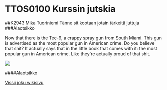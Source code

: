 # TTOS0100 Kurssin jutskia
##K2943 Mika Tuoriniemi
Tänne sit kootaan jotain tärkeitä juttuja
###Alaotsikko

Now that there is the Tec-9, a crappy spray gun from South Miami. This gun is advertised as the most popular gun in American crime. Do you believe that shit? It actually says that in the little book that comes with it: the most popular gun in American crime. Like they're actually proud of that shit.

![](https://images-na.ssl-images-amazon.com/images/M/MV5BMTQ1NTQwMTYxNl5BMl5BanBnXkFtZTYwMjA1MzY1._V1_UX214_CR0,0,214,317_AL_.jpg)

####Alaotsikko


[Vissii joku wikisivu](https://fi.wikipedia.org/wiki/Samuel_L._Jackson)
